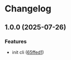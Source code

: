 # Changelog

## 1.0.0 (2025-07-26)


### Features

* init cli ([65ffed1](https://github.com/portwaydev/cli/commit/65ffed1c04b4f3401abdd4be493dff82191303a7))
